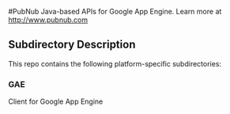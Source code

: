 #PubNub Java-based APIs for Google App Engine.
Learn more at http://www.pubnub.com

## Subdirectory Description
This repo contains the following platform-specific subdirectories:

### GAE
Client for Google App Engine
